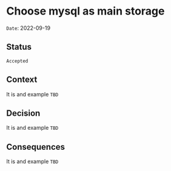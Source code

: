 # Choose mysql as main storage

`Date`: 2022-09-19

## Status

`Accepted`

## Context

It is and example `TBD`

## Decision
It is and example `TBD`

## Consequences
It is and example `TBD`
